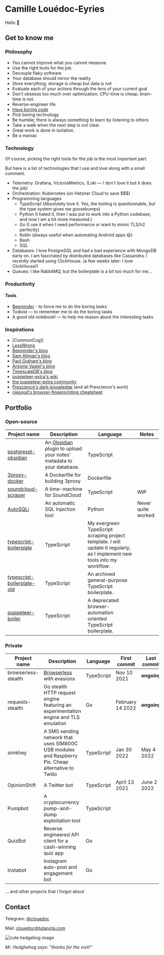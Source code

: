 # Camille Louédoc-Eyries

Hello 👋

## Get to know me

### Philosophy

- You cannot improve what you cannot measure.
- Use the right tools for the job.
- Decouple flaky software
- Your database should mirror the reality
- Store everything; storage is cheap but data is not
- Evaluate each of your actions through the lens of your current goal
- Don't obsesss too much over optimization; CPU-time is cheap, brain-time is not.
- Reverse-engineer life
- [Have boring code](https://blog.beeminder.com/magic/)
- Pick boring technology
- Be humble; there is always something to learn by listening to others
- Take a walk when the next step is not clear.
- Great work is done in isolation.
- Be a maniac

### Technology

Of course, picking the right tools for the job is the most important part.

But here is a list of technologies that I use and love along with a small comment.

- Telemetry: Grafana, VictoriaMetrics, (Loki — I don't love it but it does the job)
- Orchestration: Kubernetes (on Hetzner Cloud to save $$$)
- Programming languages
  - TypeScript (Absolutely love it. Yes, the tooling is questionnable, but the type system gives me goosebumps)
  - Python (I hated it, then I was put to work into a Python codebase, and now I am a bit more measured.)
  - Go (I use it when I need performance or want to mimic TLS/h2 perfectly)
  - Kotlin (always useful when automating Android apps 😃)
  - Bash
  - SQL
- Databases: I love PostgreSQL and had a bad experience with MongoDB early on. I am fascinated by distributed databases like Cassandra. I recently started using ClickHouse. (a few weeks later: I love ClickHouse!)
- Queues: I like RabbitMQ, but the boilerplate is a bit too much for me...

### Productivity

#### Tools

- [Beeminder](beeminder.com) - to force me to do the boring tasks
- Todoist — to remember me to do the boring tasks
- A good old notebook! — to help me reason about the interesting tasks

### Inspirations

- [CommonCog](
- [LessWrong](https://www.lesswrong.com/)
- [Beeminder's blog](https://blog.beeminder.com/)
- [Sam Altman's blog](https://blog.samaltman.com/how-to-be-successful)
- [Paul Graham's blog](https://www.paulgraham.com/todo.html)
- [Antoine Vastel's blog](https://antoinevastel.com/)
- [TimescaleDB's blog](https://blog.timescale.com/blog/how-i-power-a-successful-crypto-trading-bot-with-timescaledb/)
- [puppeteer-extra's wiki](https://github.com/berstend/puppeteer-extra/wiki)
- [the puppeteer-extra community](https://extra.community/)
- [Prescience's dark-knowledge](https://github.com/prescience-data/dark-knowledge) (and all Prescience's work)
- [niespod's browser-fingerprinting cheatsheet](https://github.com/niespodd/browser-fingerprinting)

## Portfolio

### Open-source

| Project name | Description | Language | Notes |
| ------------ | ----------- | -------- | ----- |
| [postgresql-obsidian](https://github.com/clouedoc/postgresql-obsidian) | An <a href="https://obsidian.md">Obsidian</a> plugin to upload your notes' metadata to your database. | TypeScript | |
| [3proxy-docker](https://github.com/force-adverse/3proxy-docker) | A Dockerfile for building 3proxy | Dockerfile | |
| [soundcloud-scraper](https://github.com/clouedoc/soundcloud-scraper) | A time-machine for SoundCloud | TypeScript | WIP |
| [AutoSQLi](https://github.com/clouedoc/AutoSQLi) | An automatic SQL Injection tool | Python | Never quite worked |
| [typescript-boilerplate](https://github.com/clouedoc/typescript-boilerplate) | TypeScript | My evergreen TypeScript scraping project template. I will update it regularly, as I implement new tools into my workflow. |
| [typescript-boilerplate-old](https://github.com/clouedoc/typescript-boilerplate-old) | TypeScript | An archived general-purpose TypeScript boilerplate. |
| [puppeteer-boiler](https://github.com/clouedoc/puppeteer-boiler) | TypeScript | A deprecated browser-automation oriented TypeScript boilerplate. |

### Private

| Project name | Description                                               | Language   | First commit  | Last commit |
| ------------ | --------------------------------------------------------- | ---------- | ------------- | ----------- |
| browserless-stealth | [Browserless](https://github.com/browserless/chrome) with evasions | TypeScript | Nov 10 2021 | **ongoing** |
| requests-stealth | Go stealth HTTP request engine featuring an experimentation engine and TLS emulation | Go | February 14 2022 | **ongoing** | 
| simkhey | A SMS sending network that uses SIM800C USB modules and Raspberry Pis. Cheap alternative to Twilio | TypeScript | Jan 30 2022 | May 4 2022 |
| OpinionShift | A Twitter bot                                             | TypeScript | April 13 2021 | June 2 2022     |
| Pumpbot      | A cryptocurrency pump-and-dump exploitation tool          | TypeScript |        |      |
| QuizBot        | Reverse engineered API client for a cash-winning quiz app | Go     |        |      |
| Instabot     | Instagram auto-post and engagement bot                    | Go     |        |      |

... and other projects that I forgot about


## Contact

Telegram: [@clouedoc](https://t.me/clouedoc)

Mail: [clouedoc@tutanota.com](mailto:clouedoc@tutanota.com)

![cute hedgehog image](https://user-images.githubusercontent.com/13921610/138776571-6119f075-8e8a-4ac1-bc6a-8b598fbdb1d8.png)

_Mr. Hedghehog says: "thanks for the visit!"_

